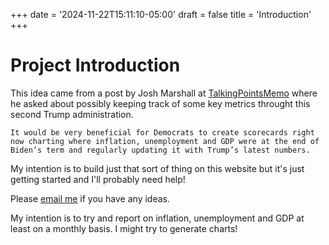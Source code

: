 +++
date = '2024-11-22T15:11:10-05:00'
draft = false
title = 'Introduction'
+++

# Project Introduction

This idea came from a post by Josh Marshall at [TalkingPointsMemo](https://talkingpointsmemo.com/edblog/my-kingdom-for-some-scorecards) where he asked about possibly keeping track of some key metrics throught this second Trump administration.

`It would be very beneficial for Democrats to create scorecards right now charting where inflation, unemployment and GDP were at the end of Biden’s term and regularly updating it with Trump’s latest numbers.`

My intention is to build just that sort of thing on this website but it's just getting started and I'll probably need help!

Please [email me](information@americanscoreboard.org) if you have any ideas.

My intention is to try and report on inflation, unemployment and GDP at least on a monthly basis. I might try to generate charts!
